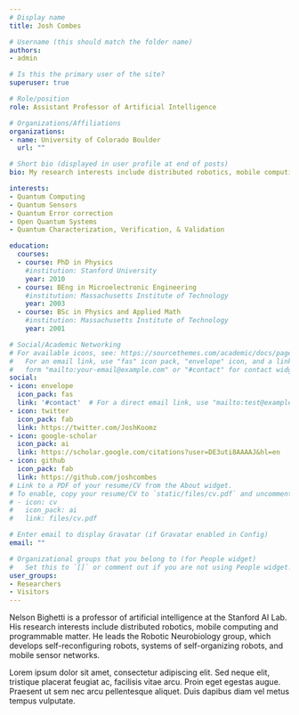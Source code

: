 ```yaml
---
# Display name
title: Josh Combes

# Username (this should match the folder name)
authors:
- admin

# Is this the primary user of the site?
superuser: true

# Role/position
role: Assistant Professor of Artificial Intelligence

# Organizations/Affiliations
organizations:
- name: University of Colorado Boulder
  url: ""

# Short bio (displayed in user profile at end of posts)
bio: My research interests include distributed robotics, mobile computing and programmable matter.

interests:
- Quantum Computing
- Quantum Sensors
- Quantum Error correction 
- Open Quantum Systems
- Quantum Characterization, Verification, & Validation

education:
  courses:
  - course: PhD in Physics
    #institution: Stanford University
    year: 2010
  - course: BEng in Microelectronic Engineering
    #institution: Massachusetts Institute of Technology
    year: 2003
  - course: BSc in Physics and Applied Math
    #institution: Massachusetts Institute of Technology
    year: 2001

# Social/Academic Networking
# For available icons, see: https://sourcethemes.com/academic/docs/page-builder/#icons
#   For an email link, use "fas" icon pack, "envelope" icon, and a link in the
#   form "mailto:your-email@example.com" or "#contact" for contact widget.
social:
- icon: envelope
  icon_pack: fas
  link: '#contact'  # For a direct email link, use "mailto:test@example.org".
- icon: twitter
  icon_pack: fab
  link: https://twitter.com/JoshKoomz
- icon: google-scholar
  icon_pack: ai
  link: https://scholar.google.com/citations?user=DE3uti8AAAAJ&hl=en
- icon: github
  icon_pack: fab
  link: https://github.com/joshcombes
# Link to a PDF of your resume/CV from the About widget.
# To enable, copy your resume/CV to `static/files/cv.pdf` and uncomment the lines below.
# - icon: cv
#   icon_pack: ai
#   link: files/cv.pdf

# Enter email to display Gravatar (if Gravatar enabled in Config)
email: ""

# Organizational groups that you belong to (for People widget)
#   Set this to `[]` or comment out if you are not using People widget.
user_groups:
- Researchers
- Visitors
---
```


Nelson Bighetti is a professor of artificial intelligence at the Stanford AI Lab. His research interests include distributed robotics, mobile computing and programmable matter. He leads the Robotic Neurobiology group, which develops self-reconfiguring robots, systems of self-organizing robots, and mobile sensor networks.

Lorem ipsum dolor sit amet, consectetur adipiscing elit. Sed neque elit, tristique placerat feugiat ac, facilisis vitae arcu. Proin eget egestas augue. Praesent ut sem nec arcu pellentesque aliquet. Duis dapibus diam vel metus tempus vulputate.
